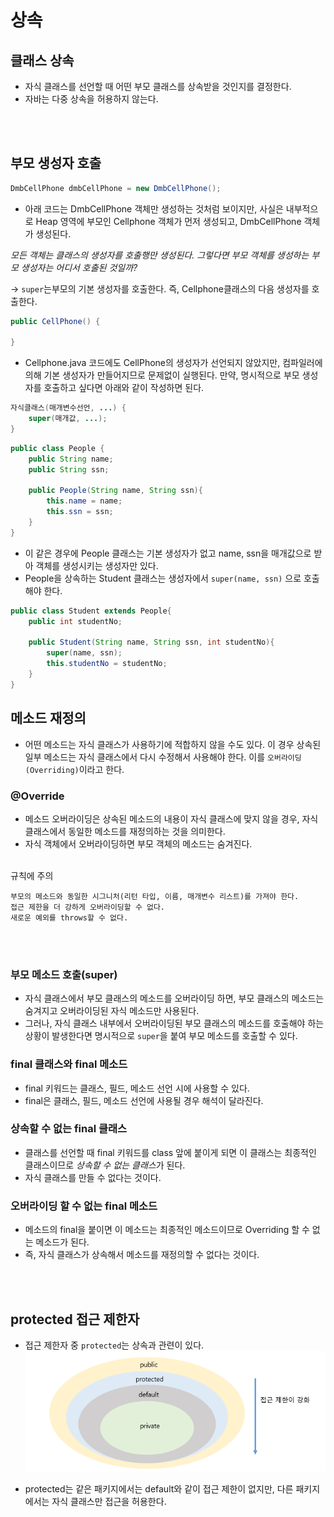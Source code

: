 # 상속

## 클래스 상속
- 자식 클래스를 선언할 때 어떤 부모 클래스를 상속받을 것인지를 결정한다.
- 자바는 다중 상속을 허용하지 않는다.

<br></br>
## 부모 생성자 호출
```java
DmbCellPhone dmbCellPhone = new DmbCellPhone();
```
- 아래 코드는 DmbCellPhone 객체만 생성하는 것처럼 보이지만, 사실은 내부적으로 Heap 영역에 부모인 Cellphone 객체가 먼저 생성되고, DmbCellPhone 객체가 생성된다.


*모든 객체는 클래스의 생성자를 호출행만 생성된다. 그렇다면 부모 객체를 생성하는 부모 생성자는 어디서 호출된 것일까?*  

-> `super`는부모의 기본 생성자를 호출한다. 즉, Cellphone클래스의 다음 생성자를 호출한다.
```java
public CellPhone() {

}
```

- Cellphone.java 코드에도 CellPhone의 생성자가 선언되지 않았지만, 컴파일러에 의해 기본 생성자가 만들어지므로 문제없이 실행된다. 만약, 명시적으로 부모 생성자를 호출하고 싶다면 아래와 같이 작성하면 된다.

```java
자식클래스(매개변수선언, ...) {
    super(매개값, ...);
}
```

```java
public class People {
    public String name;
    public String ssn;

    public People(String name, String ssn){
        this.name = name;
        this.ssn = ssn;
    }
}
```

- 이 같은 경우에 People 클래스는 기본 생성자가 없고 name, ssn을 매개값으로 받아 객체를 생성시키는 생성자만 있다. 
- People을 상속하는 Student 클래스는 생성자에서 `super(name, ssn)` 으로 호출해야 한다.

```java
public class Student extends People{
    public int studentNo;

    public Student(String name, String ssn, int studentNo){
        super(name, ssn);
        this.studentNo = studentNo;
    }
}
```

## 메소드 재정의
- 어떤 메소드는 자식 클래스가 사용하기에 적합하지 않을 수도 있다. 이 경우 상속된 일부 메소드는 자식 클래스에서 다시 수정해서 사용해야 한다. 이를 `오버라이딩(Overriding)`이라고 한다.

### @Override
- 메소드 오버라이딩은 상속된 메소드의 내용이 자식 클래스에 맞지 않을 경우, 자식 클래스에서 동일한 메소드를 재정의하는 것을 의미한다.
- 자식 객체에서 오버라이딩하면 부모 객체의 메소드는 숨겨진다.
<br></br>

규칙에 주의  

    부모의 메소드와 동일한 시그니처(리턴 타입, 이름, 매개변수 리스트)를 가져야 한다.  
    접근 제한을 더 강하게 오버라이딩할 수 없다.  
    새로운 예외를 throws할 수 없다.

<br></br>

### 부모 메소드 호출(super)
- 자식 클래스에서 부모 클래스의 메소드를 오버라이딩 하면, 부모 클래스의 메소드는 숨겨지고 오버라이딩된 자식 메소드만 사용된다.
- 그러나, 자식 클래스 내부에서 오버라이딩된 부모 클래스의 메소드를 호출해야 하는 상황이 발생한다면 명시적으로 `super`을 붙여 부모 메소드를 호출할 수 있다.
 
 ### final 클래스와 final 메소드
 - final 키워드는 클래스, 필드, 메소드 선언 시에 사용할 수 있다.
 - final은 클래스, 필드, 메소드 선언에 사용될 경우 해석이 달라진다.

 ### 상속할 수 없는 final 클래스
 - 클래스를 선언할 때 final 키워드를 class 앞에 붙이게 되면 이 클래스는 최종적인 클래스이므로 *상속할 수 없는 클래스*가 된다. 
 - 자식 클래스를 만들 수 없다는 것이다.

 ### 오버라이딩 할 수 없는 final 메소드
 - 메소드의 final을 붙이면 이 메소드는 최종적인 메소드이므로 Overriding 할 수 없는 메소드가 된다.
 - 즉, 자식 클래스가 상속해서 메소드를 재정의할 수 없다는 것이다.

<br></br>

## protected 접근 제한자
- 접근 제한자 중 `protected`는 상속과 관련이 있다.
![](image.png)

- protected는 같은 패키지에서는 default와 같이 접근 제한이 없지만, 다른 패키지에서는 자식 클래스만 접근을 허용한다.
